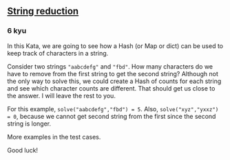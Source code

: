 <h2><a href=https://www.codewars.com/kata/59fab1f0c9fc0e7cd4000072/train/javascript target="_blank">String reduction</a></h2><h3>6 kyu</h3><p>In this Kata, we are going to see how a Hash (or Map or dict) can be used to keep track of characters in a string. </p><p>Consider two strings <code>"aabcdefg"</code> and <code>"fbd"</code>. How many characters do we have to remove from the first string to get the second string?  Although not the only way to solve this, we could create a Hash of counts for each string and see which character counts are different. That should get us close to the answer. I will leave the rest to you. </p><p>For this example, <code>solve("aabcdefg","fbd") = 5</code>. Also, <code>solve("xyz","yxxz") = 0</code>, because we cannot get second string from the first since the second string is longer.</p><p>More examples in the test cases.</p><p>Good luck!</p>